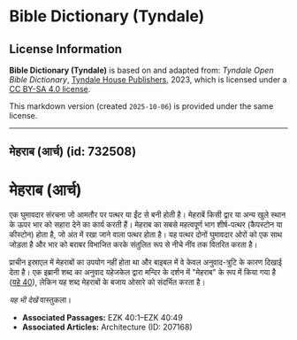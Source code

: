 # Bible Dictionary (Tyndale)

## License Information

**Bible Dictionary (Tyndale)** is based on and adapted from: _Tyndale Open Bible Dictionary_, [Tyndale House Publishers](https://tyndaleopenresources.com/), 2023, which is licensed under a [CC BY-SA 4.0 license](https://creativecommons.org/licenses/by-sa/4.0/legalcode.en).

This markdown version (created `2025-10-06`) is provided under the same license.



--------------------------------

## मेहराब (आर्च) (id: 732508)

मेहराब (आर्च)
=============

एक घुमावदार संरचना जो आमतौर पर पत्थर या ईंट से बनी होती है। मेहराबें किसी द्वार या अन्य खुले स्थान के ऊपर भार को सहारा देने का कार्य करती हैं। मेहराब का सबसे महत्वपूर्ण भाग शीर्ष\-पत्थर (कैपस्टोन या कीस्टोन) होता है, जो अंत में रखा जाने वाला पत्थर होता है। यह पत्थर दोनों घुमावदार ओरों को एक साथ जोड़ता है और भार को बराबर विभाजित करके संतुलित रूप से नीचे नींव तक वितरित करता है।

प्राचीन इस्राएल में मेहराबों का उपयोग नहीं होता था और बाइबल में वे केवल अनुवाद\-त्रुटि के कारण दिखाई देता है। एक इब्रानी शब्द का अनुवाद यहेजकेल द्वारा मन्दिर के दर्शन में "मेहराब" के रूप में किया गया है ([यहे 40](https://ref.ly/Ezek40:1-Ezek40:49)), लेकिन यह शब्द मेहराबों के बजाय ओसारे को संदर्भित करता है।

*यह भी देखें* वास्तुकला।

* **Associated Passages:** EZK 40:1–EZK 40:49
* **Associated Articles:** Architecture (ID: 207168)

